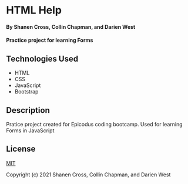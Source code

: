 # HTML Help
#### By Shanen Cross, Collin Chapman, and Darien West
#### Practice project for learning Forms

## Technologies Used
* HTML
* CSS
* JavaScript
* Bootstrap

## Description

Pratice project created for Epicodus coding bootcamp. Used for learning Forms in JavaScript

## License

[MIT](https://choosealicense.com/licenses/mit/)

Copyright (c) 2021 Shanen Cross, Collin Chapman, and Darien West
